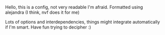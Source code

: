 Hello, this is a config, not very readable I'm afraid.
Formatted using alejandra (I think, nvf does it for me)

Lots of options and interdependencies, things might integrate automatically if I'm smart. Have fun trying to decipher :)
